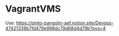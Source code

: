 ﻿# VagrantVMS
Use: https://pinto-pangolin-aef.notion.site/Devops-47421339b7fd479e998dc79d68d4d79b?pvs=4
